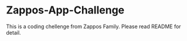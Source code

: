 # Zappos-App-Challenge
This is a coding chellenge from Zappos Family. Please read README for detail.

